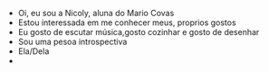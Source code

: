 - Oi, eu sou a Nicoly, aluna do Mario Covas
- Estou interessada em me conhecer meus, proprios gostos
- Eu gosto de escutar música,gosto cozinhar e gosto de desenhar
- Sou uma pesoa introspectiva
- Ela/Dela
- 

<!---
113387583x/113387583x is a ✨ special ✨ repository because its `README.md` (this file) appears on your GitHub profile.
You can click the Preview link to take a look at your changes.
--->
